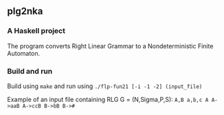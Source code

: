 ## plg2nka
### A Haskell project
The program converts Right Linear Grammar to a Nondeterministic Finite Automaton. 

### Build and run
Build using `make` and run using `./flp-fun21 [-i -1 -2] (input_file)`

Example of an input file containing RLG G = (N,Sigma,P,S):
``
A,B
a,b,c
A
A->aaB
A->ccB
B->bB
B->#
``
